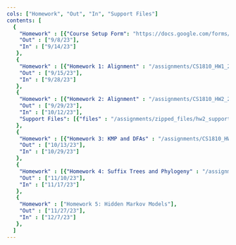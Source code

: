 ```yaml
---
cols: ["Homework", "Out", "In", "Support Files"]
contents: [
  {
    "Homework" : [{"Course Setup Form": "https://docs.google.com/forms/d/e/1FAIpQLSfUq5rthIfe2AN3eXcEEQLTid6euvEa31pXNfQHMPT_cLyZnA/viewform"}],
    "Out" : ["9/8/23"],
    "In" : ["9/14/23"]
   },
   {
    "Homework" : [{"Homework 1: Alignment" : "/assignments/CS1810_HW1_2023.pdf"}],
    "Out" : ["9/15/23"],
    "In" : ["9/28/23"]
   },
   {
    "Homework" : [{"Homework 2: Alignment" : "/assignments/CS1810_HW2_2023.pdf"}],
    "Out" : ["9/29/23"],
    "In" : ["10/12/23"],
    "Support Files": [{"files" : "/assignments/zipped_files/hw2_support2023.zip"}]
   },
   {
    "Homework" : [{"Homework 3: KMP and DFAs" : "/assignments/CS1810_HW3_2023.pdf"}],
    "Out" : ["10/13/23"],
    "In" : ["10/29/23"]
   },
   {
    "Homework" : [{"Homework 4: Suffix Trees and Phylogeny" : "/assignments/CS1810_HW4_2023.pdf"}],
    "Out" : ["11/10/23"],
    "In" : ["11/17/23"]
   },
   {
    "Homework" : ["Homework 5: Hidden Markov Models"],
    "Out" : ["11/27/23"],
    "In" : ["12/7/23"]
   },
  ]
---
```

<!-- link format (include braces) {"Homework 1: Alignment": "https://google.com"} -->
